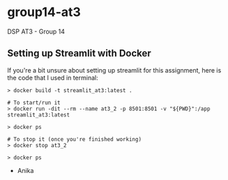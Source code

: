 # group14-at3
DSP AT3 - Group 14

## Setting up Streamlit with Docker
If you're a bit unsure about setting up streamlit for this assignment, here is the code that I used in terminal:

```
> docker build -t streamlit_at3:latest .

# To start/run it
> docker run -dit --rm --name at3_2 -p 8501:8501 -v "${PWD}":/app streamlit_at3:latest

> docker ps

# To stop it (once you're finished working)
> docker stop at3_2

> docker ps
```

- Anika



